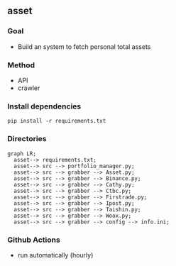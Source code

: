 ## asset

### Goal
- Build an system to fetch personal total assets

### Method
- API
- crawler

### Install dependencies
```
pip install -r requirements.txt
```

### Directories
```mermaid
graph LR;
  asset--> requirements.txt;
  asset--> src --> portfolio_manager.py;
  asset--> src --> grabber --> Asset.py;
  asset--> src --> grabber --> Binance.py;
  asset--> src --> grabber --> Cathy.py;
  asset--> src --> grabber --> Ctbc.py;
  asset--> src --> grabber --> Firstrade.py;
  asset--> src --> grabber --> Ipost.py;
  asset--> src --> grabber --> Taishin.py;
  asset--> src --> grabber --> Woox.py;
  asset--> src --> grabber --> config --> info.ini;
```

### Github Actions
- run automatically (hourly)
